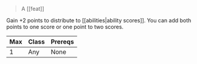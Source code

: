 > A [[feat]]

Gain +2 points to distribute to [[abilities|ability scores]]. You can add both points to one score or one point to two scores.

| Max | Class | Prereqs |
| --- | ----- | ------- |
| 1   | Any   | None    |
